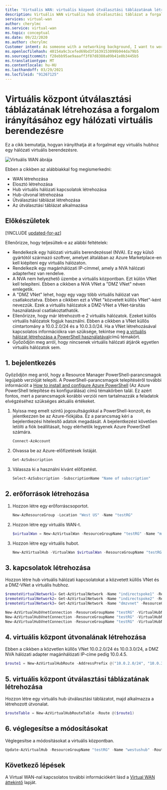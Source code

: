 ```yaml
---
title: 'Virtuális WAN: virtuális központ útválasztási táblázatának létrehozása a NVA: Azure PowerShell'
description: Virtuális WAN virtuális hub útválasztási táblázat a forgalom irányításához egy hálózati virtuális berendezésre.
services: virtual-wan
author: cherylmc
ms.service: virtual-wan
ms.topic: conceptual
ms.date: 09/22/2020
ms.author: cherylmc
Customer intent: As someone with a networking background, I want to work with routing tables for NVA.
ms.openlocfilehash: 40154a9c3cefed69bd3f1639153099b944da79b5
ms.sourcegitcommit: f28ebb95ae9aaaff3f87d8388a09b41e0b3445b5
ms.translationtype: MT
ms.contentlocale: hu-HU
ms.lasthandoff: 03/29/2021
ms.locfileid: "91267125"
---
```

# <a name="create-a-virtual-hub-route-table-to-steer-traffic-to-a-network-virtual-appliance"></a>Virtuális központ útválasztási táblázatának létrehozása a forgalom irányításához egy hálózati virtuális berendezésre

Ez a cikk bemutatja, hogyan irányíthatja át a forgalmat egy virtuális hubhoz egy hálózati virtuális berendezésre. 

![Virtuális WAN ábrája](./media/virtual-wan-route-table-nva/vwanroute.png)

Ebben a cikkben az alábbiakkal fog megismerkedni:

* WAN létrehozása
* Elosztó létrehozása
* Hub virtuális hálózati kapcsolatok létrehozása
* Hub-útvonal létrehozása
* Útválasztási táblázat létrehozása
* Az útválasztási táblázat alkalmazása

## <a name="before-you-begin"></a>Előkészületek

[!INCLUDE [updated-for-az](../../includes/updated-for-az.md)]

Ellenőrizze, hogy teljesültek-e az alábbi feltételek:

* Rendelkezik egy hálózati virtuális berendezéssel (NVA). Ez egy külső gyártótól származó szoftver, amelyet általában az Azure Marketplace-en kell kiépíteni egy virtuális hálózaton.
* Rendelkezik egy magánhálózati IP-címmel, amely a NVA hálózati adapterhez van rendelve. 
* A NVA nem helyezhető üzembe a virtuális központban. Ezt külön VNet kell telepíteni. Ebben a cikkben a NVA VNet a "DMZ VNet" néven emlegetik.
* A "DMZ VNet" lehet, hogy egy vagy több virtuális hálózat van csatlakoztatva. Ebben a cikkben ezt a VNet "közvetett küllős VNet"-ként nevezzük. Ezek a virtuális hálózatok a DMZ-VNet a VNet-társítás használatával csatlakoztathatók.
* Ellenőrizze, hogy már létrehozott-e 2 virtuális hálózatok. Ezeket küllős virtuális hálózatok fogjuk használni. Ebben a cikkben a VNet küllős címtartomány a 10.0.2.0/24 és a 10.0.3.0/24. Ha a VNet létrehozásával kapcsolatos információkra van szüksége, tekintse meg [a virtuális hálózat létrehozása a PowerShell használatával](../virtual-network/quick-create-powershell.md)című témakört.
* Győződjön meg arról, hogy nincsenek virtuális hálózati átjárók egyetlen virtuális hálózatok sem.

## <a name="1-sign-in"></a><a name="signin"></a>1. bejelentkezés

Győződjön meg arról, hogy a Resource Manager PowerShell-parancsmagok legújabb verzióját telepíti. A PowerShell-parancsmagok telepítéséről további információt a [How to install and configure Azure PowerShell](/powershell/azure/install-az-ps) (Az Azure PowerShell telepítése és konfigurálása) című témakörben talál. Ez azért fontos, mert a parancsmagok korábbi verziói nem tartalmazzák a feladatok elvégzéséhez szükséges aktuális értékeket.

1. Nyissa meg emelt szintű jogosultságokkal a PowerShell-konzolt, és jelentkezzen be az Azure-fiókjába. Ez a parancsmag kéri a bejelentkezési hitelesítő adatok megadását. A bejelentkezést követően letölti a fiók beállításait, hogy elérhetők legyenek Azure PowerShell számára.

   ```powershell
   Connect-AzAccount
   ```
2. Olvassa be az Azure-előfizetések listáját.

   ```powershell
   Get-AzSubscription
   ```
3. Válassza ki a használni kívánt előfizetést.

   ```powershell
   Select-AzSubscription -SubscriptionName "Name of subscription"
   ```

## <a name="2-create-resources"></a><a name="rg"></a>2. erőforrások létrehozása

1. Hozzon létre egy erőforráscsoportot.

   ```powershell
   New-AzResourceGroup -Location "West US" -Name "testRG"
   ```
2. Hozzon létre egy virtuális WAN-t.

   ```powershell
   $virtualWan = New-AzVirtualWan -ResourceGroupName "testRG" -Name "myVirtualWAN" -Location "West US"
   ```
3. Hozzon létre egy virtuális hubot.

   ```powershell
   New-AzVirtualHub -VirtualWan $virtualWan -ResourceGroupName "testRG" -Name "westushub" -AddressPrefix "10.0.1.0/24" -Location "West US"
   ```

## <a name="3-create-connections"></a><a name="connections"></a>3. kapcsolatok létrehozása

Hozzon létre hub virtuális hálózati kapcsolatokat a közvetett küllős VNet és a DMZ-VNet a virtuális hubhoz.

  ```powershell
  $remoteVirtualNetwork1= Get-AzVirtualNetwork -Name "indirectspoke1" -ResourceGroupName "testRG"
  $remoteVirtualNetwork2= Get-AzVirtualNetwork -Name "indirectspoke2" -ResourceGroupName "testRG"
  $remoteVirtualNetwork3= Get-AzVirtualNetwork -Name "dmzvnet" -ResourceGroupName "testRG"

  New-AzVirtualHubVnetConnection -ResourceGroupName "testRG" -VirtualHubName "westushub" -Name  "testvnetconnection1" -RemoteVirtualNetwork $remoteVirtualNetwork1
  New-AzVirtualHubVnetConnection -ResourceGroupName "testRG" -VirtualHubName "westushub" -Name  "testvnetconnection2" -RemoteVirtualNetwork $remoteVirtualNetwork2
  New-AzVirtualHubVnetConnection -ResourceGroupName "testRG" -VirtualHubName "westushub" -Name  "testvnetconnection3" -RemoteVirtualNetwork $remoteVirtualNetwork3
  ```

## <a name="4-create-a-virtual-hub-route"></a><a name="route"></a>4. virtuális központ útvonalának létrehozása

Ebben a cikkben a közvetlen küllős VNet 10.0.2.0/24 és 10.0.3.0/24, a DMZ NVA hálózati adapter magánhálózati IP-címe pedig 10.0.4.5.

```powershell
$route1 = New-AzVirtualHubRoute -AddressPrefix @("10.0.2.0/24", "10.0.3.0/24") -NextHopIpAddress "10.0.4.5"
```

## <a name="5-create-a-virtual-hub-route-table"></a><a name="applyroute"></a>5. virtuális központ útválasztási táblázatának létrehozása

Hozzon létre egy virtuális hub útválasztási táblázatot, majd alkalmazza a létrehozott útvonalat.
 
```powershell
$routeTable = New-AzVirtualHubRouteTable -Route @($route1)
```

## <a name="6-commit-the-changes"></a><a name="commit"></a>6. véglegesítse a módosításokat

Véglegesítse a módosításokat a virtuális központban.

```powershell
Update-AzVirtualHub -ResourceGroupName "testRG" -Name "westushub" -RouteTable $routeTable
```

## <a name="next-steps"></a>Következő lépések

A Virtual WAN-nal kapcsolatos további információkért lásd a [Virtual WAN áttekintő](virtual-wan-about.md) lapját.
